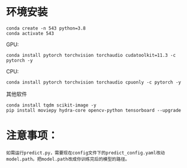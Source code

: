 # 环境安装

    conda create -n 543 python=3.8
    conda activate 543
GPU:

    conda install pytorch torchvision torchaudio cudatoolkit=11.3 -c pytorch -y
CPU:

    conda install pytorch torchvision torchaudio cpuonly -c pytorch -y

其他软件

    conda install tqdm scikit-image -y
    pip install moviepy hydra-core opencv-python tensorboard --upgrade
    

# 注意事项：
    如需运行predict.py，需要现在config文件下的predict_config.yaml改动model.path。把model.path改成你训练完后的模型的路径。
    
